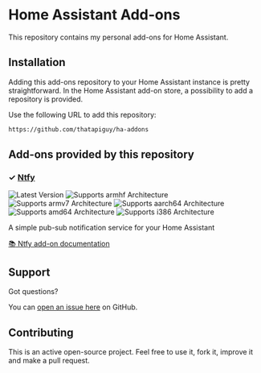 # Home Assistant Add-ons

This repository contains my personal add-ons for Home Assistant.

## Installation

Adding this add-ons repository to your Home Assistant instance is pretty straightforward. In the Home Assistant add-on store, a possibility to add a repository is provided.

Use the following URL to add this repository:

```txt
https://github.com/thatapiguy/ha-addons
```

## Add-ons provided by this repository

### &#10003; [Ntfy][addon-ntfy]

![Latest Version][ntfy-version-shield]
![Supports armhf Architecture][armhf-shield]
![Supports armv7 Architecture][armv7-shield]
![Supports aarch64 Architecture][aarch64-shield]
![Supports amd64 Architecture][amd64-shield]
![Supports i386 Architecture][i386-shield]

A simple pub-sub notification service for your Home Assistant

[:books: Ntfy add-on documentation][addon-docs-ntfy]

## Support

Got questions?

You can [open an issue here][issue] on GitHub.

## Contributing

This is an active open-source project. Feel free to use it, fork it, improve it and make a pull request.

[aarch64-shield]: https://img.shields.io/badge/aarch64-yes-green.svg
[amd64-shield]: https://img.shields.io/badge/amd64-yes-green.svg
[armhf-shield]: https://img.shields.io/badge/armhf-yes-green.svg
[armv7-shield]: https://img.shields.io/badge/armv7-yes-green.svg
[i386-shield]: https://img.shields.io/badge/i386-yes-green.svg
[ntfy-version-shield]: https://img.shields.io/badge/version-v1.0.1-blue.svg
[addon-ntfy]: ntfy/README.md
[addon-docs-ntfy]: ntfy/DOCS.md
[issue]: https://github.com/thatapiguy/ha-addons/issues
